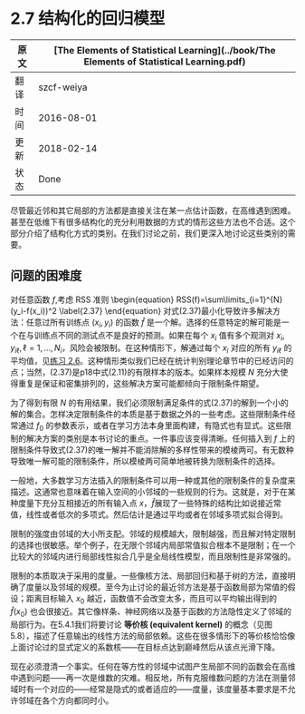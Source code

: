 # 2.7 结构化的回归模型

原文     | [The Elements of Statistical Learning](../book/The Elements of Statistical Learning.pdf)
      ---|---
翻译     | szcf-weiya
时间     | 2016-08-01
更新 | 2018-02-14
状态 | Done

尽管最近邻和其它局部的方法都是直接关注在某一点估计函数，在高维遇到困难。甚至在低维下有很多结构化的充分利用数据的方式的情形这些方法也不合适。这个部分介绍了结构化方式的类别。在我们讨论之前，我们更深入地讨论这些类别的需要。

## 问题的困难度

对任意函数 $f$,考虑 RSS 准则
\begin{equation}
RSS(f)=\sum\limits_{i=1}^{N}(y_i-f(x_i))^2
\label{2.37}
\end{equation}
对式(2.37)最小化导致许多解决方法：任意过所有训练点 $(x_i,y_i)$ 的函数 $\hat{f}$ 是一个解。选择的任意特定的解可能是一个在与训练点不同的测试点不是良好的预测。如果在每个 $x_i$ 值有多个观测对 $x_i,y_{i\ell},\ell =1,\ldots,N_i$，风险会被限制。在这种情形下，解通过每个 $x_i$ 对应的所有 $y_{i\ell}$ 的平均值，见[练习 2.6](https://github.com/szcf-weiya/ESL-CN/issues/161)。这种情形类似我们已经在统计判别理论章节中的已经访问的点；当然，(2.37)是p18中式(2.11)的有限样本的版本。如果样本规模 $N$ 充分大使得重复是保证和密集排列的，这些解决方案可能都倾向于限制条件期望。

为了得到有限 $N$ 的有用结果，我们必须限制满足条件的式(2.37)的解到一个小的解的集合。怎样决定限制条件的本质是基于数据之外的一些考虑。这些限制条件经常通过 $f_0$ 的参数表示，或者在学习方法本身里面构建，有隐式也有显式。这些限制的解决方案的类别是本书讨论的重点。一件事应该变得清晰。任何插入到 $f$ 上的限制条件导致式(2.37)的唯一解并不能消除解的多样性带来的模棱两可。有无数种导致唯一解可能的限制条件，所以模棱两可简单地被转换为限制条件的选择。

一般地，大多数学习方法插入的限制条件可以用一种或其他的限制条件的复杂度来描述。这通常也意味着在输入空间的小邻域的一些规则的行为。这就是，对于在某种度量下充分互相接近的所有输入点 $x$，$\hat{f}$展现了一些特殊的结构比如说接近常值，线性或者低次的多项式。然后估计是通过平均或者在邻域多项式拟合得到。

限制的强度由邻域的大小所支配。邻域的规模越大，限制越强，而且解对特定限制的选择也很敏感。举个例子，在无限个邻域内局部常值拟合根本不是限制；在一个比较大的邻域内进行局部线性拟合几乎是全局线性模型，而且限制性是非常强的。

限制的本质取决于采用的度量。一些像核方法、局部回归和基于树的方法，直接明确了度量以及邻域的规模。至今为止讨论的最近邻方法是基于函数局部为常值的假设；距离目标输入 $x_0$ 越近，函数值不会改变太多，而且可以平均输出得到的 $\hat{f}(x_0)$ 也会很接近。其它像样条、神经网络以及基于函数的方法隐性定义了邻域的局部行为。在5.4.1我们将要讨论 **等价核 (equivalent kernel)** 的概念（见图5.8），描述了任意输出的线性方法的局部依赖。这些在很多情形下的等价核恰恰像上面讨论过的显式定义的系数核——在目标点达到巅峰然后从该点光滑下降。

现在必须澄清一个事实。任何在等方性的邻域中试图产生局部不同的函数会在高维中遇到问题——再一次是维数的灾难。相反地，所有克服维数问题的方法在测量邻域时有一个对应的——经常是隐式的或者适应的——度量，该度量基本要求是不允许邻域在各个方向都同时小。
